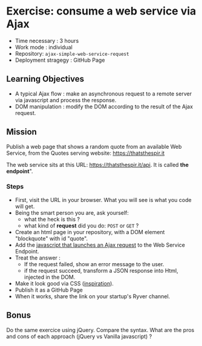 # Exercise: consume a web service via Ajax
- Time necessary : 3 hours
- Work mode : individual
- Repository: `ajax-simple-web-service-request`
- Deployment stragegy : GitHub Page

## Learning Objectives
- A typical Ajax flow : make an asynchronous request to a remote server via javascript and process the response.
- DOM manipulation : modify the DOM according to the result of the Ajax request.

## Mission
Publish a web page that shows a random quote from an available Web Service, from the Quotes serving website: https://thatsthespir.it 

The web service sits at this URL:  https://thatsthespir.it/api. It is called **the endpoint**". 

### Steps
- First, visit the URL in your browser. What you will see is what you code will get.
- Being the smart person you are, ask yourself: 
	- what the heck is this  ?
	- what kind of **request** did you do: `POST` or `GET` ?
- Create an html page in your repository, with a DOM element "blockquote" with id "quote".
- Add the [javascript that launches an Ajax request](https://dev.to/bjhaid_93/beginners-guide-to-fetching-data-with-ajax-fetch-api--asyncawait-3m1l) to the Web Service Endpoint.
- Treat the answer : 
	- If the request failed, show an error message to the user.
	- if the request succeed,  transform a JSON response into Html, injected in the DOM.
- Make it look good via CSS ([inspiration](https://www.google.be/search?q=beautiful+web+typography&tbm=isch&tbo=u&source=univ&sa=X&ved=0ahUKEwjJrbmozOvYAhUE9WMKHXTmDrQQsAQIJg&biw=1440&bih=780)).
- Publish it as a GitHub Page
- When it works, share the link on your startup's Ryver channel.

## Bonus
Do the same exercice using jQuery. Compare the syntax. What are the pros and cons of each approach (jQuery vs Vanilla javascript) ?
